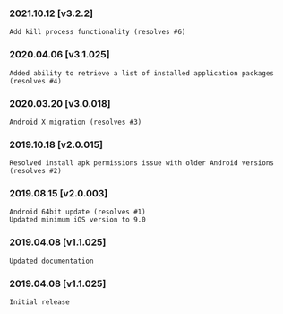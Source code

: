 ### 2021.10.12 [v3.2.2]

```
Add kill process functionality (resolves #6)
```



### 2020.04.06 [v3.1.025]

```
Added ability to retrieve a list of installed application packages (resolves #4)
```


### 2020.03.20 [v3.0.018]

```
Android X migration (resolves #3)
```


### 2019.10.18 [v2.0.015]

```
Resolved install apk permissions issue with older Android versions (resolves #2)
```


### 2019.08.15 [v2.0.003]

```
Android 64bit update (resolves #1)
Updated minimum iOS version to 9.0
```


### 2019.04.08 [v1.1.025]

```
Updated documentation
```


### 2019.04.08 [v1.1.025]

```
Initial release
```
